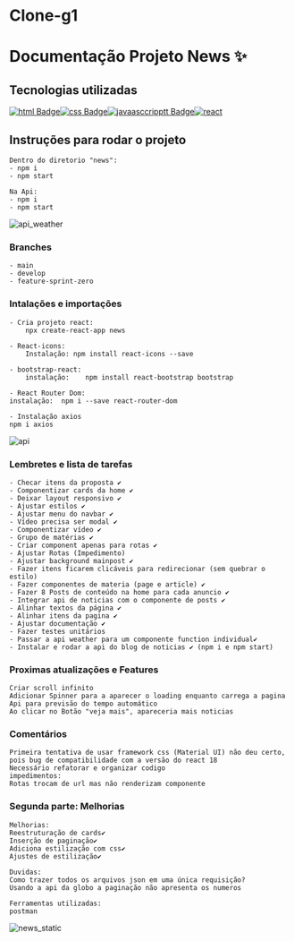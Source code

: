 # Clone-g1
# Documentação Projeto News ✨

## Tecnologias utilizadas
[![html Badge](https://img.shields.io/badge/HTML5-E34F26?style=for-the-badge&logo=html5&logoColor=white&link=https://github.com/prisciladuarte)](https://github.com/prisciladuarte)[![css Badge](https://img.shields.io/badge/CSS3-1572B6?style=for-the-badge&logo=css3&logoColor=white&link=https://github.com/prisciladuarte)](https://github.com/prisciladuarte)[![javaasccripptt Badge](https://img.shields.io/badge/JavaScript-323330?style=for-the-badge&logo=javascript&logoColor=F7DF1E&link=https://github.com/prisciladuarte)](https://github.com/prisciladuarte)[![react](https://img.shields.io/badge/React-20232A?style=for-the-badge&logo=react&logoColor=61DAFB&link=https://github.com/prisciladuarte)](https://github.com/prisciladuarte)

## Instruções para rodar o projeto
```
Dentro do diretorio "news":
- npm i
- npm start
```
```
Na Api:
- npm i
- npm start
```
![api_weather](https://user-images.githubusercontent.com/49458473/179368614-4c3e9508-3ad1-4b60-a5db-180ce82b3dc2.gif)

### Branches
```
- main
- develop
- feature-sprint-zero
```

### Intalações e importações
```
- Cria projeto react:
    npx create-react-app news

- React-icons:
    Instalação: npm install react-icons --save

- bootstrap-react:
    instalação:    npm install react-bootstrap bootstrap

- React Router Dom:
instalação:  npm i --save react-router-dom

- Instalação axios
npm i axios
```

![api](https://user-images.githubusercontent.com/49458473/179368612-19318c89-3f29-414b-95f5-eb6ac46d098d.gif)


### Lembretes e lista de tarefas 
```
- Checar itens da proposta ✔️
- Componentizar cards da home ✔️
- Deixar layout responsivo ✔️
- Ajustar estilos ✔️
- Ajustar menu do navbar ✔️
- Vídeo precisa ser modal ✔️
- Componentizar vídeo ✔️
- Grupo de matérias ✔️
- Criar component apenas para rotas ✔️
- Ajustar Rotas (Impedimento)
- Ajustar background mainpost ✔️
- Fazer itens ficarem clicáveis para redirecionar (sem quebrar o estilo) 
- Fazer componentes de materia (page e article) ✔️
- Fazer 8 Posts de conteúdo na home para cada anuncio ✔️
- Integrar api de noticias com o componente de posts ✔️
- Alinhar textos da página ✔️
- Alinhar itens da pagina ✔️
- Ajustar documentação ✔️
- Fazer testes unitários 
- Passar a api weather para um componente function individual✔️
- Instalar e rodar a api do blog de noticias ✔️ (npm i e npm start)
```

### Proximas atualizações e Features 
```
Criar scroll infinito
Adicionar Spinner para a aparecer o loading enquanto carrega a pagina
Api para previsão do tempo automático
Ao clicar no Botão "veja mais", apareceria mais noticias
```

### Comentários
```
Primeira tentativa de usar framework css (Material UI) não deu certo, pois bug de compatibilidade com a versão do react 18
Necessário refatorar e organizar codigo 
impedimentos:
Rotas trocam de url mas não renderizam componente

```

### Segunda parte: Melhorias

```
Melhorias:
Reestruturação de cards✔️
Inserção de paginação✔️
Adiciona estilização com css✔️
Ajustes de estilização✔️

Duvidas:
Como trazer todos os arquivos json em uma única requisição?
Usando a api da globo a paginação não apresenta os numeros

Ferramentas utilizadas:
postman

```
![news_static](https://user-images.githubusercontent.com/49458473/179368617-9212938f-b6c1-4c5c-8443-465420210b6d.gif)
